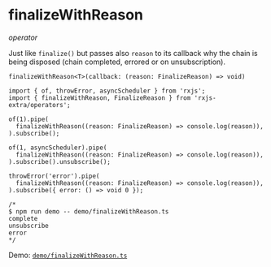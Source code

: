 # finalizeWithReason

*operator*

Just like `finalize()` but passes also `reason` to its callback why the chain is being disposed (chain completed, errored or on unsubscription).

```
finalizeWithReason<T>(callback: (reason: FinalizeReason) => void)
```

```
import { of, throwError, asyncScheduler } from 'rxjs';
import { finalizeWithReason, FinalizeReason } from 'rxjs-extra/operators';

of(1).pipe(
  finalizeWithReason((reason: FinalizeReason) => console.log(reason)),
).subscribe();

of(1, asyncScheduler).pipe(
  finalizeWithReason((reason: FinalizeReason) => console.log(reason)),
).subscribe().unsubscribe();

throwError('error').pipe(
  finalizeWithReason((reason: FinalizeReason) => console.log(reason)),
).subscribe({ error: () => void 0 });

/*
$ npm run demo -- demo/finalizeWithReason.ts
complete
unsubscribe
error
*/
```

Demo: [`demo/finalizeWithReason.ts`](https://github.com/martinsik/rxjs-extra/blob/master/demo/finalizeWithReason.ts)
